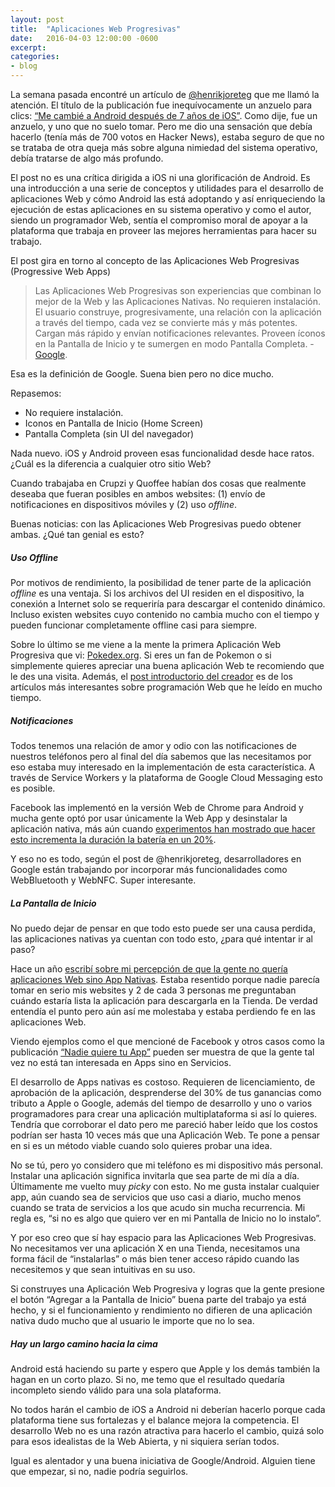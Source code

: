```yaml
---
layout: post
title:  "Aplicaciones Web Progresivas"
date:   2016-04-03 12:00:00 -0600
excerpt: 
categories:
- blog
---
```


La semana pasada encontré un artículo de [@henrikjoreteg](https://twitter.com/henrikjoreteg) que me llamó la atención. El título de la publicación fue inequívocamente un anzuelo para clics: [“Me cambié a Android después de 7 años de iOS”][lnk-joreteg]. Como dije, fue un anzuelo, y uno que no suelo tomar. Pero me dio una sensación que debía hacerlo (tenía más de 700 votos en Hacker News), estaba seguro de que no se trataba de otra queja más sobre alguna nimiedad del sistema operativo, debía tratarse de algo más profundo. 

El post no es una crítica dirigida a iOS ni una glorificación de Android. Es una introducción a una serie de conceptos y utilidades para el desarrollo de aplicaciones Web y cómo Android las está adoptando y así enriqueciendo la ejecución de estas aplicaciones en su sistema operativo y como el autor, siendo un programador Web, sentía el compromiso moral de apoyar a la plataforma que trabaja en proveer las mejores herramientas para hacer su trabajo. 

El post gira en torno al concepto de las Aplicaciones Web Progresivas (Progressive Web Apps)

> Las Aplicaciones Web Progresivas son experiencias que combinan lo mejor de la Web y las Aplicaciones Nativas. No requieren instalación. El usuario construye, progresivamente, una relación con la aplicación a través del tiempo, cada vez se convierte más y más potentes. Cargan más rápido y envían notificaciones relevantes. Proveen íconos en la Pantalla de Inicio y te sumergen en modo Pantalla Completa. - [Google][lnk-google].

Esa es la definición de Google. Suena bien pero no dice mucho. 

Repasemos: 

* No requiere instalación.
* Iconos en Pantalla de Inicio (Home Screen)
* Pantalla Completa (sin UI del navegador)

Nada nuevo. iOS y Android proveen esas funcionalidad desde hace ratos. ¿Cuál es la diferencia a cualquier otro sitio Web?

Cuando trabajaba en Crupzi y Quoffee habían dos cosas que realmente deseaba que fueran posibles en ambos websites: (1) envío de notificaciones en dispositivos móviles y (2) uso *offline*. 

Buenas noticias: con las Aplicaciones Web Progresivas puedo obtener ambas. ¿Qué tan genial es esto?

##### Uso Offline

Por motivos de rendimiento, la posibilidad de tener parte de la aplicación *offline* es una ventaja. Si los archivos del UI residen en el dispositivo, la conexión a Internet solo se requeriría para descargar el contenido dinámico. Incluso existen websites cuyo contenido no cambia mucho con el tiempo y pueden funcionar completamente offline casi para siempre.

Sobre lo último se me viene a la mente la primera Aplicación Web Progresiva que vi: [Pokedex.org](http://pokedex.org). Si eres un fan de Pokemon o si simplemente quieres apreciar una buena aplicación Web te recomiendo que le des una visita. Además, el [post introductorio del creador][lnk-pokedex] es de los artículos más interesantes sobre programación Web que he leído en mucho tiempo.


##### Notificaciones

Todos tenemos una relación de amor y odio con las notificaciones de nuestros teléfonos pero al final del día sabemos que las necesitamos por eso estaba muy interesado en la implementación de esta característica. A través de Service Workers y la plataforma de Google Cloud Messaging esto es posible.

Facebook las implementó en la versión Web de Chrome para Android y mucha gente optó por usar únicamente la Web App y desinstalar la aplicación nativa, más aún cuando [experimentos han mostrado que hacer esto incrementa la duración la batería en un 20%][lnk-facebook]. 

Y eso no es todo, según el post de @henrikjoreteg, desarrolladores en Google están trabajando por incorporar más funcionalidades como WebBluetooth y WebNFC. Super interesante.

##### La Pantalla de Inicio

No puedo dejar de pensar en que todo esto puede ser una causa perdida, las aplicaciones nativas ya cuentan con todo esto, ¿para qué intentar ir al paso?

Hace un año [escribí sobre mi percepción de que la gente no quería aplicaciones Web sino App Nativas][lnk-jdzarate]. Estaba resentido porque nadie parecía tomar en serio mis websites y 2 de cada 3 personas me preguntaban cuándo estaría lista la aplicación para descargarla en la Tienda. De verdad entendía el punto pero aún así me molestaba y estaba perdiendo fe en las aplicaciones Web.

Viendo ejemplos como el que mencioné de Facebook y otros casos como la publicación [“Nadie quiere tu App”][lnk-nobody] pueden ser muestra de que la gente tal vez no está tan interesada en Apps sino en Servicios.

El desarrollo de Apps nativas es costoso. Requieren de licenciamiento, de aprobación de la aplicación, desprenderse del 30% de tus ganancias como tributo a Apple o Google, además del tiempo de desarrollo y uno o varios programadores para crear una aplicación multiplataforma si así lo quieres. Tendría que corroborar el dato pero me pareció haber leído que los costos podrían ser hasta 10 veces más que una Aplicación Web. Te pone a pensar en si es un método viable cuando solo quieres probar una idea.

No se tú, pero yo considero que mi teléfono es mi dispositivo más personal. Instalar una aplicación significa invitarla que sea parte de mi día a día. Últimamente me vuelto muy *picky* con esto. No me gusta instalar cualquier app, aún cuando sea de servicios que uso casi a diario, mucho menos cuando se trata de servicios a los que acudo sin mucha recurrencia. Mi regla es, “si no es algo que quiero ver en mi Pantalla de Inicio no lo instalo”.

Y por eso creo que sí hay espacio para las Aplicaciones Web Progresivas. No necesitamos ver una aplicación X en una Tienda, necesitamos una forma fácil de “instalarlas” o más bien tener acceso rápido cuando las necesitemos y que sean intuitivas en su uso.

Si construyes una Aplicación Web Progresiva y logras que la gente presione el botón “Agregar a la Pantalla de Inicio” buena parte del trabajo ya está hecho, y si el funcionamiento y rendimiento no difieren de una aplicación nativa dudo mucho que al usuario le importe que no lo sea.

##### Hay un largo camino hacia la cima

Android está haciendo su parte y espero que Apple y los demás también la hagan en un corto plazo. Si no, me temo que el resultado quedaría incompleto siendo válido para una sola plataforma.

No todos harán el cambio de iOS a Android ni deberían hacerlo porque cada plataforma tiene sus fortalezas y el balance mejora la competencia. El desarrollo Web no es una razón atractiva para hacerlo el cambio, quizá solo para esos idealistas de la Web Abierta, y ni siquiera serían todos.

Igual es alentador y una buena iniciativa de Google/Android. Alguien tiene que empezar, si no, nadie podría seguirlos.


[lnk-joreteg]:https://joreteg.com/blog/why-i-switched-to-android#so-why-android-isnt-it-just-more-of-the-same
[lnk-jdzarate]: http://www.jdzarate.com/blog/2015/01/29/mi-hipocresia-it-webapps.html
[lnk-google]: https://developers.google.com/web/progressive-web-apps?hl=en
[lnk-pokedex]: http://www.pocketjavascript.com/blog/2015/11/23/introducing-pokedex-org
[lnk-facebook]:http://www.theguardian.com/technology/2016/feb/01/uninstalling-facebook-app-saves-up-to-20-of-android-battery-life
[lnk-nobody]: https://medium.com/swlh/nobody-wants-your-app-6af1f7f69cb7#.r5n2npibw